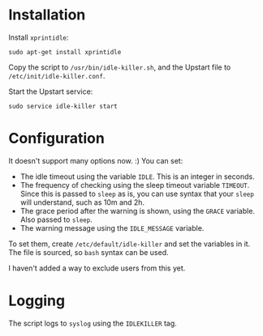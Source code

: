 # Installation

Install `xprintidle`:

    sudo apt-get install xprintidle

Copy the script to `/usr/bin/idle-killer.sh`, and the Upstart file to `/etc/init/idle-killer.conf`.

Start the Upstart service:

	sudo service idle-killer start

# Configuration
It doesn't support many options now. :)
You can set:

- The idle timeout using the variable `IDLE`. This is an integer in seconds.
- The frequency of checking using the sleep timeout variable `TIMEOUT`. 
Since this is passed to `sleep` as is, you can use syntax that your `sleep` will understand,
such as 10m and 2h.
- The grace period after the warning is shown, using the `GRACE` variable. Also passed to `sleep`.
- The warning message using the `IDLE_MESSAGE` variable.

To set them, create `/etc/default/idle-killer` and set the variables in it. The file is sourced,
so `bash` syntax can be used.

I haven't added a way to exclude users from this yet.

# Logging
The script logs to `syslog` using the `IDLEKILLER` tag.

